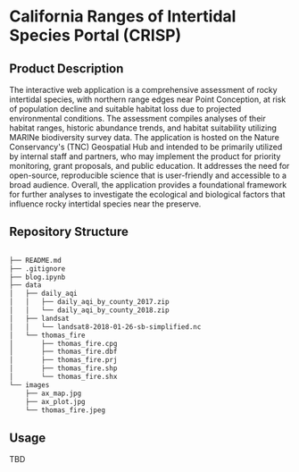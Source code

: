 # California Ranges of Intertidal Species Portal (CRISP)

## Product Description
The interactive web application is a comprehensive assessment of rocky intertidal species, with northern range edges near Point Conception, at risk of population decline and suitable habitat loss due to projected environmental conditions. The assessment compiles analyses of their habitat ranges, historic abundance trends, and habitat suitability utilizing MARINe biodiversity survey data. The application is hosted on the Nature Conservancy's (TNC) Geospatial Hub and intended to be primarily utilized by internal staff and partners, who may implement the product for priority monitoring, grant proposals, and public education. It addresses the need for open-source, reproducible science that is user-friendly and accessible to a broad audience. Overall, the application provides a foundational framework for further analyses to investigate the ecological and biological factors that influence rocky intertidal species near the preserve.

## Repository Structure
```bash

├── README.md
├── .gitignore
├── blog.ipynb
├── data
│   ├── daily_aqi
│   │   ├── daily_aqi_by_county_2017.zip
│   │   └── daily_aqi_by_county_2018.zip
│   ├── landsat
│   │   └── landsat8-2018-01-26-sb-simplified.nc
│   └── thomas_fire
│       ├── thomas_fire.cpg
│       ├── thomas_fire.dbf
│       ├── thomas_fire.prj
│       ├── thomas_fire.shp
│       └── thomas_fire.shx
└── images
    ├── ax_map.jpg
    ├── ax_plot.jpg
    └── thomas_fire.jpeg
```


## Usage

TBD

